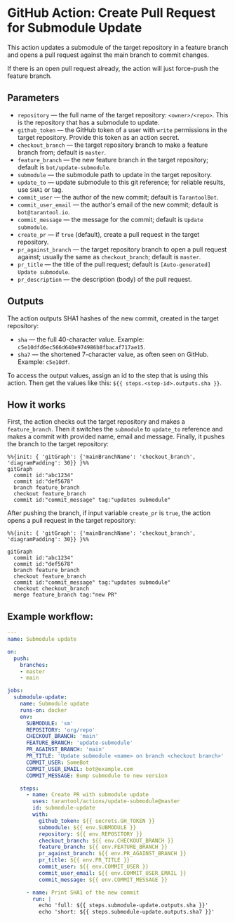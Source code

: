 # GitHub Action: Create Pull Request for Submodule Update

This action updates a submodule of the target repository in a feature branch and 
opens a pull request against the main branch to commit changes.

If there is an open pull request already, the action will just force-push the 
feature branch.

## Parameters

- `repository` — the full name of the target repository: `<owner>/<repo>`.
  This is the repository that has a submodule to update.
- `github_token` — the GitHub token of a user with `write` permissions in the 
  target repository. Provide this token as an action secret.
- `checkout_branch` — the target repository branch to make a feature branch from;
  default is `master`.
- `feature_branch` — the new feature branch in the target repository; 
  default is `bot/update-submodule`.
- `submodule` — the submodule path to update in the target repository.
- `update_to` — update submodule to this git reference; for reliable results,
  use `SHA1` or tag.
- `commit_user` — the author of the new commit; default is `TarantoolBot`.
- `commit_user_email` — the author's email of the new commit;
  default is `bot@tarantool.io`.
- `commit_message` — the message for the commit; default is `Update submodule`.
- `create_pr` — if `true` (default), create a pull request in the target repository.
- `pr_against_branch` — the target repository branch to open a pull request 
  against; usually the same as `checkout_branch`; default is `master`.
- `pr_title` — the title of the pull request;
  default is `[Auto-generated] Update submodule`.
- `pr_description` — the description (body) of the pull request.

## Outputs

The action outputs SHA1 hashes of the new commit, created in the target repository:

* `sha` — the full 40-character value. Example: `c5e10dfd6ec566d640e974986b8fbacaf717ae15`.
* `sha7` — the shortened 7-character value, as often seen on GitHub. Example: `c5e10df`.

To access the output values, assign an id to the step that is using this action.
Then get the values like this: `${{ steps.<step-id>.outputs.sha }}`.

## How it works

First, the action checks out the target repository and makes a `feature_branch`.
Then it switches the `submodule` to `update_to` reference and makes a commit
with provided name, email and message.
Finally, it pushes the branch to the target repository:

<!-- this is a Mermaid diagram, see
https://mermaid-js.github.io/mermaid/#/gitgraph.

Configuration variables are listed in 
https://github.com/mermaid-js/mermaid/blob/59fdaa3b534e32437aeb7ac4ade9685511fb6a7e/packages/mermaid/src/defaultConfig.ts#L1129.

Without diagramPadding, diagram's area was too small, so that tag labels
did not fit in the diagram (at least on Firefox).
-->

```mermaid
%%{init: { 'gitGraph': {'mainBranchName': 'checkout_branch', 'diagramPadding': 30}} }%%
gitGraph
  commit id:"abc1234"
  commit id:"def5678"
  branch feature_branch
  checkout feature_branch
  commit id:"commit_message" tag:"updates submodule"
```

After pushing the branch, if input variable `create_pr` is `true`,
the action opens a pull request in the target repository:

```mermaid
%%{init: { 'gitGraph': {'mainBranchName': 'checkout_branch', 'diagramPadding': 30}} }%%

gitGraph
  commit id:"abc1234"
  commit id:"def5678"
  branch feature_branch
  checkout feature_branch
  commit id:"commit_message" tag:"updates submodule"
  checkout checkout_branch
  merge feature_branch tag:"new PR"
```

## Example workflow:

```yml
---
name: Submodule update

on:
  push:
    branches: 
    - master
    - main

jobs:
  submodule-update:
    name: Submodule update
    runs-on: docker
    env:
      SUBMODULE: 'sm'
      REPOSITORY: 'org/repo'
      CHECKOUT_BRANCH: 'main'
      FEATURE_BRANCH: 'update-submodule'
      PR_AGAINST_BRANCH: 'main'
      PR_TITLE: 'Update submodule <name> on branch <checkout branch>'
      COMMIT_USER: SomeBot
      COMMIT_USER_EMAIL: bot@example.com
      COMMIT_MESSAGE: Bump submodule to new version

    steps:
      - name: Create PR with submodule update
        uses: tarantool/actions/update-submodule@master
        id: submodule-update
        with:
          github_token: ${{ secrets.GH_TOKEN }}
          submodule: ${{ env.SUBMODULE }}
          repository: ${{ env.REPOSITORY }}
          checkout_branch: ${{ env.CHECKOUT_BRANCH }}
          feature_branch: ${{ env.FEATURE_BRANCH }}
          pr_against_branch: ${{ env.PR_AGAINST_BRANCH }}
          pr_title: ${{ env.PR_TITLE }}
          commit_user: ${{ env.COMMIT_USER }}
          commit_user_email: ${{ env.COMMIT_USER_EMAIL }}
          commit_message: ${{ env.COMMIT_MESSAGE }}

      - name: Print SHA1 of the new commit
        run: |
          echo 'full: ${{ steps.submodule-update.outputs.sha }}'
          echo 'short: ${{ steps.submodule-update.outputs.sha7 }}'
```
